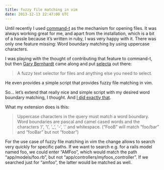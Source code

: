 ```yaml
---
title: fuzzy file matching in vim
date: 2013-12-13 22:47:00 UTC
---
```


Until recently I used [command-t](https://wincent.com/products/command-t
"command-t") as the mechanism for opening files. It was always working great
for me, and apart from the installation, which is a bit of a hassle because
it’s written in ruby, I was very happy with it. There was only one feature
missing: Word boundary matching by using uppercase characters.

I was playing with the thought of contributing that feature to command-t, but
then [Gary Bernhardt](https://www.destroyallsoftware.com/) came along and put
[selecta](https://github.com/garybernhardt/selecta) out there:

> A fuzzy text selector for files and anything else you need to select.

He even provides a simple script that provides fuzzy file matching in vim.

So… let’s extend that really nice and simple script with my desired word
boundary matching, I thought. And [I did exactly
that](https://github.com/koffeinfrei/selecta/tree/word-boundary-match).

What my extension does is this:

> Uppercase characters in the query must match a word boundary. Word boundaries
> are pascal and camel cased words and the characters ‘/’, ‘\\’, ‘\_’, ‘-’, ‘.’
> and whitespace. (“FooB” will match “foo/bar” and “fooBar” but not “foobar”)

For the use case of fuzzy file matching in vim the change allows to search very
quickly for specific paths. If we want to search e.g. for a rails model named
foo, we could enter “AMFoo”, which would match the path “app/models/foo.rb”,
but not “app/controllers/myfoos\_controller”.  If we searched just for “amfoo”,
the latter would be matched as well.
